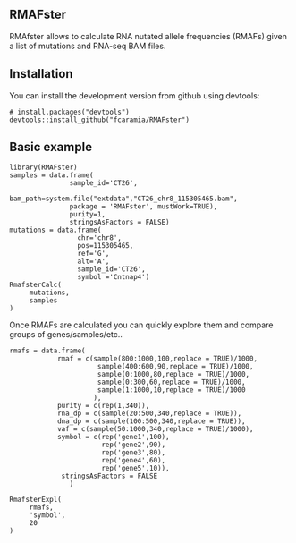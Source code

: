 ## RMAFster

RMAfster allows to calculate RNA nutated allele frequencies (RMAFs) given a list of mutations and RNA-seq BAM files. 


## Installation

You can install the development version from github using devtools:

```{r gh-installation, eval = FALSE}
# install.packages("devtools")
devtools::install_github("fcaramia/RMAFster")
```

## Basic example

```{r example}
library(RMAFster)
samples = data.frame(
               sample_id='CT26',
               bam_path=system.file("extdata","CT26_chr8_115305465.bam",
               package = 'RMAFster', mustWork=TRUE),
               purity=1,
               stringsAsFactors = FALSE)
mutations = data.frame(
                 chr='chr8',
                 pos=115305465,
                 ref='G',
                 alt='A',
                 sample_id='CT26',
                 symbol ='Cntnap4')
RmafsterCalc(
     mutations,
     samples
)

```

Once RMAFs are calculated you can quickly explore them and compare groups of genes/samples/etc..

```{r, message=FALSE}
rmafs = data.frame(
            rmaf = c(sample(800:1000,100,replace = TRUE)/1000,
                      sample(400:600,90,replace = TRUE)/1000,
                      sample(0:1000,80,replace = TRUE)/1000,
                      sample(0:300,60,replace = TRUE)/1000,
                      sample(1:1000,10,replace = TRUE)/1000
                     ),
            purity = c(rep(1,340)),
            rna_dp = c(sample(20:500,340,replace = TRUE)),
            dna_dp = c(sample(100:500,340,replace = TRUE)),
            vaf = c(sample(50:1000,340,replace = TRUE)/1000),
            symbol = c(rep('gene1',100),
                       rep('gene2',90),
                       rep('gene3',80),
                       rep('gene4',60),
                       rep('gene5',10)),
             stringsAsFactors = FALSE
               )

RmafsterExpl(
     rmafs,
     'symbol',
     20
)
```
